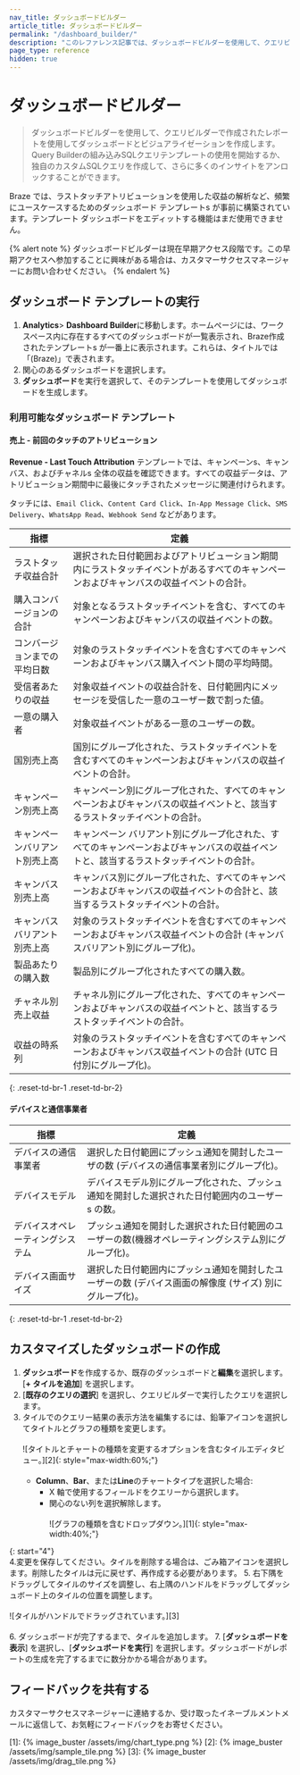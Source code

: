 ```yaml
---
nav_title: ダッシュボードビルダー
article_title: ダッシュボードビルダー
permalink: "/dashboard_builder/"
description: "このレファレンス記事では、ダッシュボードビルダーを使用して、クエリビルダーで作成されたレポートを使用してダッシュボードとビジュアライゼーションを作成する方法について説明します。"
page_type: reference
hidden: true
---
```


# ダッシュボードビルダー

> ダッシュボードビルダーを使用して、クエリビルダーで作成されたレポートを使用してダッシュボードとビジュアライゼーションを作成します。Query Builderの組み込みSQLクエリテンプレートの使用を開始するか、独自のカスタムSQLクエリを作成して、さらに多くのインサイトをアンロックすることができます。

Braze では、ラストタッチアトリビューションを使用した収益の解析など、頻繁にユースケースするためのダッシュボード テンプレートs が事前に構築されています。テンプレート ダッシュボードをエディットする機能はまだ使用できません。

{% alert note %}
ダッシュボードビルダーは現在早期アクセス段階です。この早期アクセスへ参加することに興味がある場合は、カスタマーサクセスマネージャーにお問い合わせください。
{% endalert %}

## ダッシュボード テンプレートの実行

1. **Analytics**> **Dashboard Builder**に移動します。ホームページには、ワークスペース内に存在するすべてのダッシュボードが一覧表示され、Braze作成されたテンプレートs が一番上に表示されます。これらは、タイトルでは「(Braze)」で表されます。
2. 関心のあるダッシュボードを選択します。
3. **ダッシュボード**を実行を選択して、そのテンプレートを使用してダッシュボードを生成します。

### 利用可能なダッシュボード テンプレート

#### 売上 - 前回のタッチのアトリビューション

**Revenue - Last Touch Attribution** テンプレートでは、キャンペーンs、キャンバス、およびチャネルs 全体の収益を確認できます。すべての収益データは、アトリビューション期間中に最後にタッチされたメッセージに関連付けられます。

タッチには、`Email Click`、`Content Card Click`、`In-App Message Click`、`SMS Delivery`、`WhatsApp Read`、`Webhook Send` などがあります。

| 指標 | 定義 |
| --- | --- |
| ラストタッチ収益合計 | 選択された日付範囲およびアトリビューション期間内にラストタッチイベントがあるすべてのキャンペーンおよびキャンバスの収益イベントの合計。 |
| 購入コンバージョンの合計 | 対象となるラストタッチイベントを含む、すべてのキャンペーンおよびキャンバスの収益イベントの数。 |
| コンバージョンまでの平均日数 | 対象のラストタッチイベントを含むすべてのキャンペーンおよびキャンバス購入イベント間の平均時間。 |
| 受信者あたりの収益 | 対象収益イベントの収益合計を、日付範囲内にメッセージを受信した一意のユーザー数で割った値。 |
| 一意の購入者 | 対象収益イベントがある一意のユーザーの数。 |
| 国別売上高 | 国別にグループ化された、ラストタッチイベントを含むすべてのキャンペーンおよびキャンバスの収益イベントの合計。 |
| キャンペーン別売上高 | キャンペーン別にグループ化された、すべてのキャンペーンおよびキャンバスの収益イベントと、該当するラストタッチイベントの合計。 |
| キャンペーンバリアント別売上高 | キャンペーン バリアント別にグループ化された、すべてのキャンペーンおよびキャンバスの収益イベントと、該当するラストタッチイベントの合計。 |
| キャンバス別売上高 | キャンバス別にグループ化された、すべてのキャンペーンおよびキャンバスの収益イベントの合計と、該当するラストタッチイベントの合計。 |
| キャンバスバリアント別売上高 | 対象のラストタッチイベントを含むすべてのキャンペーンおよびキャンバス収益イベントの合計 (キャンバスバリアント別にグループ化)。 |
| 製品あたりの購入数 | 製品別にグループ化されたすべての購入数。 |
| チャネル別売上収益 | チャネル別にグループ化された、すべてのキャンペーンおよびキャンバスの収益イベントと、該当するラストタッチイベントの合計。 | 
| 収益の時系列 | 対象のラストタッチイベントを含むすべてのキャンペーンおよびキャンバス収益イベントの合計 (UTC 日付別にグループ化)。 |
{: .reset-td-br-1 .reset-td-br-2}

#### デバイスと通信事業者

| 指標 | 定義 |
| --- | --- |
| デバイスの通信事業者 | 選択した日付範囲にプッシュ通知を開封したユーザの数 (デバイスの通信事業者別にグループ化)。 |
| デバイスモデル | デバイスモデル別にグループ化された、プッシュ通知を開封した選択された日付範囲内のユーザーs の数。 |
| デバイスオペレーティングシステム | プッシュ通知を開封した選択された日付範囲のユーザーの数(機器オペレーティングシステム別にグループ化)。 |
| デバイス画面サイズ | 選択した日付範囲内にプッシュ通知を開封したユーザーの数 (デバイス画面の解像度 (サイズ) 別にグループ化)。 |
{: .reset-td-br-1 .reset-td-br-2}

## カスタマイズしたダッシュボードの作成

1. **ダッシュボード**を作成するか、既存のダッシュボードと**編集**を選択します。\[**\+ タイルを追加**] を選択します。
2. \[**既存のクエリの選択**] を選択し、クエリビルダーで実行したクエリを選択します。
3. タイルでのクエリー結果の表示方法を編集するには、鉛筆アイコンを選択してタイトルとグラフの種類を変更します。<br><br>![タイトルとチャートの種類を変更するオプションを含むタイルエディタビュー。][2]{: style="max-width:60%;"}<br><br>
    - **Column**、**Bar**、または**Line**のチャートタイプを選択した場合:
        - X 軸で使用するフィールドをクエリーから選択します。
        - 関心のない列を選択解除します。<br><br>![グラフの種類を含むドロップダウン。][1]{: style="max-width:40%;"}

{: start="4"}        
4\.変更を保存してください。タイルを削除する場合は、ごみ箱アイコンを選択します。削除したタイルは元に戻せず、再作成する必要があります。
5. 右下隅をドラッグしてタイルのサイズを調整し、右上隅のハンドルをドラッグしてダッシュボード上のタイルの位置を調整します。<br><br>![タイルがハンドルでドラッグされています。][3]<br><br>
6. ダッシュボードが完了するまで、タイルを追加します。
7. \[**ダッシュボードを表示**] を選択し、\[**ダッシュボードを実行**] を選択します。ダッシュボードがレポートの生成を完了するまでに数分かかる場合があります。

## フィードバックを共有する

カスタマーサクセスマネージャーに連絡するか、受け取ったイネーブルメントメールに返信して、お気軽にフィードバックをお寄せください。

[1]: {% image_buster /assets/img/chart_type.png %}
[2]: {% image_buster /assets/img/sample_tile.png %}
[3]: {% image_buster /assets/img/drag_tile.png %}
